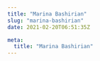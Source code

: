 ```yaml
---
title: "Marina Bashirian"
slug: "marina-bashirian"
date: 2021-02-20T06:51:35Z

meta:
  title: "Marina Bashirian"
---
```


